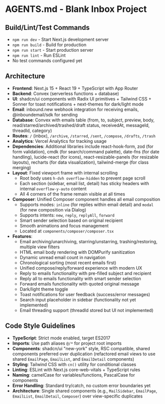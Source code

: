 # AGENTS.md - Blank Inbox Project

## Build/Lint/Test Commands
- `npm run dev` - Start Next.js development server
- `npm run build` - Build for production
- `npm run start` - Start production server
- `npm run lint` - Run ESLint
- No test commands configured yet

## Architecture
- **Frontend**: Next.js 15 + React 19 + TypeScript with App Router
- **Backend**: Convex (serverless functions + database)
- **UI**: shadcn/ui components with Radix UI primitives + Tailwind CSS + Sonner for toast notifications + next-themes for dark/light mode
- **Email**: inbound.new webhook integration for receiving emails, @inboundemail/sdk for sending
- **Database**: Convex with emails table (from, to, subject, preview, body, read/starred/archived/trashed/draft status, receivedAt, messageId, threadId, category)
- **Routes**: `/` (inbox), `/archive`, `/starred`, `/sent`, `/compose`, `/drafts`, `/trash`
- **Analytics**: Vercel Analytics for tracking usage
- **Dependencies**: Additional libraries include react-hook-form, zod (for form validation), cmdk (for search/command palette), date-fns (for date handling), lucide-react (for icons), react-resizable-panels (for resizable layouts), recharts (for data visualization), tailwind-merge (for class merging)
- **Layout**: Fixed viewport frame with internal scrolling
  - Root body uses `h-dvh overflow-hidden` to prevent page scroll
  - Each section (sidebar, email list, detail) has sticky headers with internal `overflow-y-auto` content
  - All 4 corners of the frame remain visible at all times
- **Composer**: Unified Composer component handles all email composition
  - Supports modes: `inline` (for replies within email detail) and `modal` (for new composition via Dialog)
  - Supports intents: `new`, `reply`, `replyAll`, `forward`
  - Smart sender selection based on original recipient
  - Smooth animations and focus management
  - Located at `components/composer/composer.tsx`
- **Features**:
  - Email archiving/unarchiving, starring/unstarring, trashing/restoring, multiple view filters
  - HTML email body rendering with DOMPurify sanitization
  - Dynamic unread email count in navigation
  - Chronological sorting (most recent emails first)
  - Unified compose/reply/forward experience with modern UX
  - Reply to emails functionality with pre-filled subject and recipient
  - Reply all to emails functionality with smart sender selection
  - Forward emails functionality with quoted original message
  - Dark/light theme toggle
  - Toast notifications for user feedback (success/error messages)
  - Search input placeholder in sidebar (functionality not yet implemented)
  - Email threading support (threadId stored but UI not implemented)

## Code Style Guidelines
- **TypeScript**: Strict mode enabled, target ES2017
- **Imports**: Use path aliases `@/*` for project root imports
- **Components**: shadcn/ui "new-york" style, RSC compatible, shared components preferred over duplication (refactored email views to use shared `EmailPage`, `EmailList`, and `EmailDetail` components)
- **Styling**: Tailwind CSS with `cn()` utility for conditional classes
- **Linting**: ESLint with Next.js core-web-vitals + TypeScript rules
- **Naming**: camelCase for variables/functions, PascalCase for components
- **Error Handling**: Standard try/catch, no custom error boundaries yet
- **Architecture**: Single shared components (e.g., `MailSidebar`, `EmailPage`, `EmailList`, `EmailDetail`, `Composer`) over view-specific duplicates
